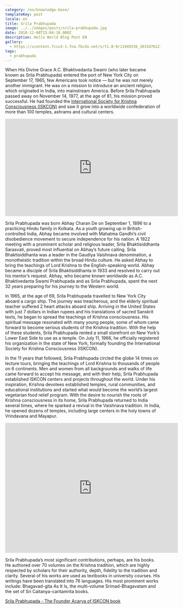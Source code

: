```yaml
---
category: /en/knowledge-base/
templateKey: post
locale: en
title: Srila Prabhupada
image: ../../images/posts/srila-prabhupada.jpg
date: 2018-12-08T15:04:10.000Z
description: Hello World Blog Post EN
gallery:
  - https://scontent.fccu3-1.fna.fbcdn.net/v/t1.0-9/11949336_10154761213251959_5504385986417777936_n.jpg?_nc_cat=107&_nc_oc=AQlQ2Rffqao4fkPZxCSOWhgMUHpEVfW1nGr29FoZ53g7dGB9SXUevnou8m9RyIEY-SQ&_nc_ht=scontent.fccu3-1.fna&oh=072af444e0a7b2be63090df6993120c1&oe=5E175C63
tags:
  - prabhupada
---
```


When His Divine Grace A.C. Bhaktivedanta Swami (who later became known as Srila Prabhupada) entered the port of New York City on September 17, 1965, few Americans took notice — but he was not merely another immigrant.  He was on a mission to introduce an ancient religion, which originated in India, into mainstream America.  Before Srila Prabhupada passed away on November 14, 1977, at the age of 81, his mission proved successful.  He had founded the [International Society for Krishna Consciousness (ISKCON)](/en/iskcon) and saw it grow into a worldwide confederation of more than 100 temples, ashrams and cultural centers.

<iframe src="https://www.facebook.com/plugins/video.php?href=https%3A%2F%2Fwww.facebook.com%2Fharekrishnathefilm%2Fvideos%2F1316060851848787%2F&show_text=0&width=560&mute=0" width="560" height="315" style="border:none;overflow:hidden" scrolling="no" frameborder="0" allowTransparency="true" allowFullScreen="true"></iframe>

Srila Prabhupada was born Abhay Charan De on September 1, 1896 to a practicing Hindu family in Kolkata.  As a youth growing up in British-controlled India, Abhay became involved with Mahatma Gandhi’s civil disobedience movement to secure independence for his nation. A 1922 meeting with a prominent scholar and religious leader, Srila Bhaktisiddhanta Sarasvati, proved most influential on Abhay’s future calling. Srila Bhaktisiddhanta was a leader in the Gaudiya Vaishnava denomination, a monotheistic tradition within the broad Hindu culture. He asked Abhay to bring the teachings of Lord Krishna to the English-speaking world. Abhay became a disciple of Srila Bhaktisiddhanta in 1933 and resolved to carry out his mentor’s request. Abhay, who became known worldwide as A.C. Bhaktivedanta Swami Prabhupada and as Srila Prabhupada, spent the next 32 years preparing for his journey to the Western world.

In 1965, at the age of 69, Srila Prabhupada travelled to New York City aboard a cargo ship. The journey was treacherous, and the elderly spiritual teacher suffered 2 heart attacks aboard ship. Arriving in the United States with just 7 dollars in Indian rupees and his translations of sacred Sanskrit texts, he began to spread the teachings of Krishna consciousness.  His spiritual message resonated with many young people, some of whom came forward to become serious students of the Krishna tradition. With the help of these students, Srila Prabhupada rented a small storefront on New York’s Lower East Side to use as a temple. On July 11, 1966, he officially registered his organization in the state of New York, formally founding the International Society for Krishna Consciousness (ISKCON).

In the 11 years that followed, Srila Prabhupada circled the globe 14 times on lecture tours, bringing the teachings of Lord Krishna to thousands of people on 6 continents.  Men and women from all backgrounds and walks of life came forward to accept his message, and with their help, Srila Prabhupada established ISKCON centers and projects throughout the world.  Under his inspiration, Krishna devotees established temples, rural communities, and educational institutions and started what would become the world’s largest vegetarian food relief program. With the desire to nourish the roots of Krishna consciousness in its home, Srila Prabhupada returned to India several times, where he sparked a revival in the Vaishnava tradition. In India, he opened dozens of temples, including large centers in the holy towns of Vrindavana and Mayapur.

<iframe src="https://www.facebook.com/plugins/video.php?href=https%3A%2F%2Fwww.facebook.com%2Fmayapur.live%2Fvideos%2F844902382591348%2F&show_text=0&width=560&mute=0" width="560" height="420" style="border:none;overflow:hidden" scrolling="no" frameborder="0" allowTransparency="true" allowFullScreen="true"></iframe>

Srila Prabhupada’s most significant contributions, perhaps, are his books. He authored over 70 volumes on the Krishna tradition, which are highly respected by scholars for their authority, depth, fidelity to the tradition and clarity. Several of his works are used as textbooks in university courses. His writings have been translated into 76 languages. His most prominent works include: Bhagavad-gita As It Is, the multi-volume Srimad-Bhagavatam and the set of Sri Caitanya-caritamrita books.

[Srila Prabhupada - The Founder Acarya of  ISKCON book](/FounderAcharya.pdf)
